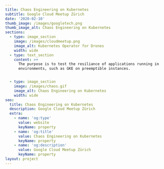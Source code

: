 ```yaml
---
title: Chaos Engineering on Kubernetes
subtitle: Google Cloud Meetup Zürich
date: '2020-02-10'
thumb_image: /images/googletech.png
thumb_image_alt: Chaos Engineering on Kubernetes
sections:
  - type: image_section
    image: /images/cloudmeetup.png
    image_alt: Kubernetes Operator for Drones
    width: wide
  - type: text_section
    content: >+
      The purpose is to test the resiliance of applications running in ephemeral
      environments, such as GKE on preemptible instances.


  - type: image_section
    image: /images/chaos.gif
    image_alt: Chaos Engineering on Kubernetes
    width: wide
seo:
  title: Chaos Engineering on Kubernetes
  description: Google Cloud Meetup Zürich
  extra:
    - name: 'og:type'
      value: website
      keyName: property
    - name: 'og:title'
      value: Chaos Engineering on Kubernetes
      keyName: property
    - name: 'og:description'
      value: Google Cloud Meetup Zürich
      keyName: property
layout: project
---
```

